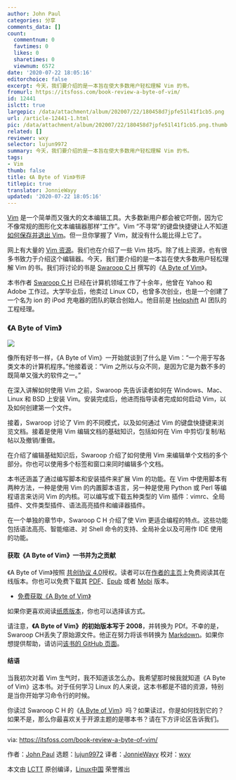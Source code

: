 ```yaml
---
author: John Paul
categories: 分享
comments_data: []
count:
  commentnum: 0
  favtimes: 0
  likes: 0
  sharetimes: 0
  viewnum: 6572
date: '2020-07-22 18:05:16'
editorchoice: false
excerpt: 今天，我们要介绍的是一本旨在使大多数用户轻松理解 Vim 的书。
fromurl: https://itsfoss.com/book-review-a-byte-of-vim/
id: 12441
islctt: true
largepic: /data/attachment/album/202007/22/180458d7jpfe51l41f1cb5.png
url: /article-12441-1.html
pic: /data/attachment/album/202007/22/180458d7jpfe51l41f1cb5.png.thumb.jpg
related: []
reviewer: wxy
selector: lujun9972
summary: 今天，我们要介绍的是一本旨在使大多数用户轻松理解 Vim 的书。
tags:
- Vim
thumb: false
title: 《A Byte of Vim》书评
titlepic: true
translator: JonnieWayy
updated: '2020-07-22 18:05:16'
---
```


[Vim](https://www.vim.org/) 是一个简单而又强大的文本编辑工具。大多数新用户都会被它吓倒，因为它不像常规的图形化文本编辑器那样“工作”。Vim “不寻常”的键盘快捷键让人不知道[如何保存并退出 Vim](https://itsfoss.com/how-to-exit-vim/)。但一旦你掌握了 Vim，就没有什么能比得上它了。


网上有大量的 [Vim 资源](https://linuxhandbook.com/basic-vim-commands/)。我们也在介绍了一些 Vim 技巧。除了线上资源，也有很多书致力于介绍这个编辑器。今天，我们要介绍的是一本旨在使大多数用户轻松理解 Vim 的书。我们将讨论的书是 [Swaroop C H](https://swaroopch.com/) 撰写的《[A Byte of Vim](https://vim.swaroopch.com/)》。


本书作者 [Swaroop C H](https://swaroopch.com/) 已经在计算机领域工作了十余年，他曾在 Yahoo 和 Adobe 工作过。大学毕业后，他卖过 Linux CD，也曾多次创业，也是一个创建了一个名为 ion 的 iPod 充电器的团队的联合创始人。他目前是 [Helpshift](https://www.helpshift.com/) AI 团队的工程经理。


### 《A Byte of Vim》


![](/data/attachment/album/202007/22/180458d7jpfe51l41f1cb5.png)


像所有好书一样，《A Byte of Vim》一开始就谈到了什么是 Vim：“一个用于写各类文本的计算机程序。”他接着说：“Vim 之所以与众不同，是因为它是为数不多的既简单又强大的软件之一。”


在深入讲解如何使用 Vim 之前，Swaroop 先告诉读者如何在 Windows、Mac、Linux 和 BSD 上安装 Vim。安装完成后，他进而指导读者完成如何启动 Vim，以及如何创建第一个文件。


接着，Swaroop 讨论了 Vim 的不同模式，以及如何通过 Vim 的键盘快捷键来浏览文档。接着是使用 Vim 编辑文档的基础知识，包括如何在 Vim 中剪切/复制/粘帖以及撤销/重做。


在介绍了编辑基础知识后，Swaroop 介绍了如何使用 Vim 来编辑单个文档的多个部分。你也可以使用多个标签和窗口来同时编辑多个文档。


本书还涵盖了通过编写脚本和安装插件来扩展 Vim 的功能。在 Vim 中使用脚本有两种方法，一种是使用 Vim 的内置脚本语言，另一种是使用 Python 或 Perl 等编程语言来访问 Vim 的内核。可以编写或下载五种类型的 Vim 插件：vimrc、全局插件、文件类型插件、语法高亮插件和编译器插件。


在一个单独的章节中，Swaroop C H 介绍了使 Vim 更适合编程的特点。这些功能包括语法高亮、智能缩进、对 Shell 命令的支持、全局补全以及可用作 IDE 使用的功能。


#### 获取《A Byte of Vim》一书并为之贡献


《A Byte of Vim》按照 [共创协议 4.0](https://creativecommons.org/licenses/by/4.0/)授权。读者可以在[作者的主页](https://vim.swaroopch.com/)上免费阅读其在线版本。你也可以免费下载其 [PDF](https://www.gitbook.com/download/pdf/book/swaroopch/byte-of-vim)、[Epub](https://www.gitbook.com/download/epub/book/swaroopch/byte-of-vim) 或者 [Mobi](https://www.gitbook.com/download/mobi/book/swaroopch/byte-of-vim) 版本。


* [免费获取《A Byte of Vim》](https://vim.swaroopch.com/)


如果你更喜欢阅读[纸质版本](https://swaroopch.com/buybook/)，你也可以选择该方式。


请注意，**《A Byte of Vim》的初始版本写于 2008**，并转换为 PDf。不幸的是，Swaroop CH丢失了原始源文件。他正在努力将该书转换为 [Markdown](https://itsfoss.com/best-markdown-editors-linux/)。如果你想提供帮助，请访问[该书的 GitHub 页面](https://github.com/swaroopch/byte-of-vim#status-incomplete)。


#### 结语


当我初次对着 Vim 生气时，我不知道该怎么办。我希望那时候我就知道《A Byte of Vim》这本书。对于任何学习 Linux 的人来说，这本书都是不错的资源，特别是当你开始学习命令行的时候。


你读过 Swaroop C H 的《[A Byte of Vim](https://vim.swaroopch.com/)》吗？如果读过，你是如何找到它的？如果不是，那么你最喜欢关于开源主题的是哪本书？请在下方评论区告诉我们。




---


via: <https://itsfoss.com/book-review-a-byte-of-vim/>


作者：[John Paul](https://itsfoss.com/author/john/) 选题：[lujun9972](https://github.com/lujun9972) 译者：[JonnieWayy](https://github.com/JonnieWayy) 校对：[wxy](https://github.com/wxy)


本文由 [LCTT](https://github.com/LCTT/TranslateProject) 原创编译，[Linux中国](https://linux.cn/) 荣誉推出